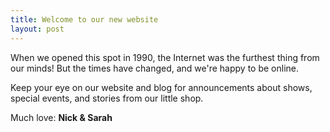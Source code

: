 ```yaml
---
title: Welcome to our new website
layout: post
---
```


When we opened this spot in 1990, the Internet
was the furthest thing from our minds! But the times have
changed, and we're happy to be online.

Keep your eye on our website and blog for announcements
about shows, special events, and stories from our little
shop.

Much love: **Nick & Sarah**
